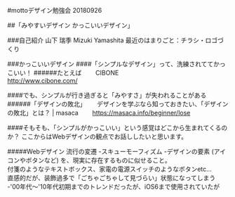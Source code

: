 #mottoデザイン勉強会 20180926

##「みやすいデザイン かっこいいデザイン」

###自己紹介
山下 瑞季 Mizuki Yamashita
最近のはまりごと：チラシ・ロゴづくり

###かっこいいデザイン
####「シンプルなデザイン」って、洗練されててかっこいい！
######たとえば　　
CIBONE  
http://www.cibone.com/

####でも、シンプルが行き過ぎると「みやすさ」が失われることがある
######「デザインの敗北」　　
デザインを学ぶなら知っておきたい、「デザインの敗北」とは？ | masaca　　
https://masaca.info/beginner/lose


####そもそも、「シンプルがかっこいい」という感覚はどこから生まれてくるのか？
ここからはWebデザインの観点でお話ししたいと思います。　　

#####Webデザイン 流行の変遷
-スキューモーフィズム
 -デザインの要素 (アイコンやボタンなど) を、現実に存在するものに似せること。  
付箋のようなテキストボックス、家電の電源スイッチのようなボタンetc…  
直感的だが、装飾過多で「ごちゃごちゃして見づらい」状態になってしまう  
 -'00年代～'10年代初期までのトレンドだったが、iOS6まで使用されていたが
